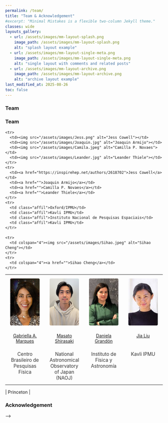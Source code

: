 ```yaml
---
permalink: /team/
title: "Team & Acknowledgement"
#excerpt: "Minimal Mistakes is a flexible two-column Jekyll theme."
classes: wide
layouts_gallery:
  - url: /assets/images/mm-layout-splash.png
    image_path: /assets/images/mm-layout-splash.png
    alt: "splash layout example"
  - url: /assets/images/mm-layout-single-meta.png
    image_path: /assets/images/mm-layout-single-meta.png
    alt: "single layout with comments and related posts"
  - url: /assets/images/mm-layout-archive.png
    image_path: /assets/images/mm-layout-archive.png
    alt: "archive layout example"
last_modified_at: 2025-08-26
toc: false
---
```


<style>
td, th {
   border: none!important;
}
</style>

### Team   

<style>
/* Page-local styles for team layout: equal-width columns and even spacing */
.team-table { width: 100%; border-collapse: collapse; table-layout: fixed; }
.team-table col { width: 25%; }
.team-table td, .team-table th { padding: 0.75rem 1rem; text-align: center; vertical-align: top; border: none; }
.team-table img { height: 150px; object-fit: cover; display: block; margin: 0 auto; border-radius: 4px; }
.team-table .affil { font-size: 0.95rem; color: #333; }
</style>

### Team

<table class="team-table" role="table" aria-label="Team members">
  <colgroup>
    <col style="width:25%">
    <col style="width:25%">
    <col style="width:25%">
    <col style="width:25%">
  </colgroup>
  <tbody>
    <tr>
      <td><img src="/assets/images/Gabriela.jpg" alt="Gabriela A. Marques"></td>
      <td><img src="/assets/images/masato.jpg" alt="Masato Shirasaki"></td>
      <td><img src="/assets/images/Daniela.jpeg" alt="Daniela Grandón"></td>
      <td><img src="/assets/images/Jia.jpeg" alt="Jia Liu"></td>
    </tr>
    <tr>
      <td><a href="">Gabriella A. Marques</a></td>
      <td><a href="https://j-dr.github.io/">Masato Shirasaki</a></td>
      <td><a href="">Daniela Grandón</a></td>
      <td><a href="https://liuxx479.github.io">Jia Liu</a></td>
    </tr>
    <tr>
      <td class="affil">Centro Brasileiro de Pesquisas Física</td>
      <td class="affil">National Astronomical Observatory of Japan (NAOJ)</td>
      <td class="affil">Instituto de Física y Astronomía</td>
      <td class="affil">Kavli IPMU</td>
    </tr>

    <tr>
      <td><img src="/assets/images/Jess.png" alt="Jess Cowell"></td>
      <td><img src="/assets/images/Joaquin.jpg" alt="Joaquin Armijo"></td>
      <td><img src="/assets/images/Camila.jpeg" alt="Camilla P. Novaes"></td>
      <td><img src="/assets/images/Leander.jpg" alt="Leander Thiele"></td>
    </tr>
    <tr>
      <td><a href="https://inspirehep.net/authors/2618702">Jess Cowell</a></td>
      <td><a href="">Joaquin Armijo</a></td>
      <td><a href="">Camilla P. Novaes</a></td>
      <td><a href="">Leander Thiele</a></td>
    </tr>
    <tr>
      <td class="affil">Oxford/IPMU</td>
      <td class="affil">Kavli IPMU</td>
      <td class="affil">Instituto Nacional de Pesquisas Espaciais</td>
      <td class="affil">Kavli IPMU</td>
    </tr>

    <tr>
      <td colspan="4"><img src="/assets/images/Sihao.jpeg" alt="Sihao Cheng"></td>
    </tr>
    <tr>
      <td colspan="4"><a href="">Sihao Cheng</a></td>
    </tr>
  </tbody>
</table>
| Princeton | 



### Acknowledgement

 -->
